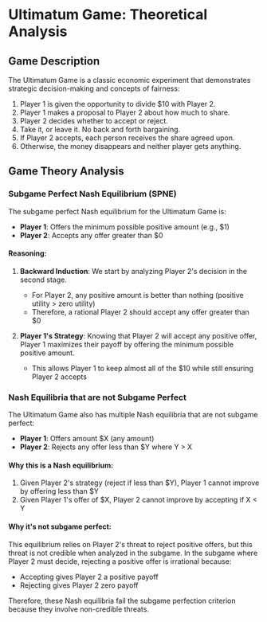 # Ultimatum Game: Theoretical Analysis

## Game Description

The Ultimatum Game is a classic economic experiment that demonstrates strategic decision-making and concepts of fairness:

1. Player 1 is given the opportunity to divide $10 with Player 2.
2. Player 1 makes a proposal to Player 2 about how much to share.
3. Player 2 decides whether to accept or reject.
4. Take it, or leave it. No back and forth bargaining.
5. If Player 2 accepts, each person receives the share agreed upon.
6. Otherwise, the money disappears and neither player gets anything.

## Game Theory Analysis

### Subgame Perfect Nash Equilibrium (SPNE)

The subgame perfect Nash equilibrium for the Ultimatum Game is:

- **Player 1**: Offers the minimum possible positive amount (e.g., $1)
- **Player 2**: Accepts any offer greater than $0

#### Reasoning:

1. **Backward Induction**: We start by analyzing Player 2's decision in the second stage.
   - For Player 2, any positive amount is better than nothing (positive utility > zero utility)
   - Therefore, a rational Player 2 should accept any offer greater than $0

2. **Player 1's Strategy**: Knowing that Player 2 will accept any positive offer, Player 1 maximizes their payoff by offering the minimum possible positive amount.
   - This allows Player 1 to keep almost all of the $10 while still ensuring Player 2 accepts

### Nash Equilibria that are not Subgame Perfect

The Ultimatum Game also has multiple Nash equilibria that are not subgame perfect:

- **Player 1**: Offers amount $X (any amount)
- **Player 2**: Rejects any offer less than $Y where Y > X

#### Why this is a Nash equilibrium:

1. Given Player 2's strategy (reject if less than $Y), Player 1 cannot improve by offering less than $Y
2. Given Player 1's offer of $X, Player 2 cannot improve by accepting if X < Y

#### Why it's not subgame perfect:

This equilibrium relies on Player 2's threat to reject positive offers, but this threat is not credible when analyzed in the subgame. In the subgame where Player 2 must decide, rejecting a positive offer is irrational because:
- Accepting gives Player 2 a positive payoff
- Rejecting gives Player 2 zero payoff

Therefore, these Nash equilibria fail the subgame perfection criterion because they involve non-credible threats.